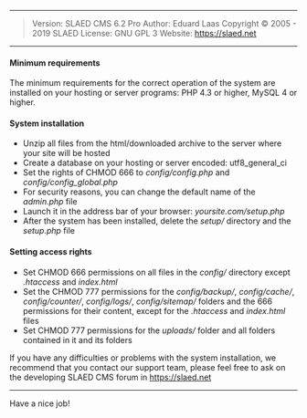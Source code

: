 ----
> Version: SLAED CMS 6.2 Pro
> Author: Eduard Laas
> Copyright © 2005 - 2019 SLAED
> License: GNU GPL 3
> Website: https://slaed.net
----

#### Minimum requirements

The minimum requirements for the correct operation of the system are installed on your hosting or server programs: PHP 4.3 or higher, MySQL 4 or higher.

#### System installation

+ Unzip all files from the html/downloaded archive to the server where your site will be hosted
+ Create a database on your hosting or server encoded: utf8_general_ci
+ Set the rights of CHMOD 666 to _config/config.php_ and _config/config_global.php_
+ For security reasons, you can change the default name of the _admin.php_ file
+ Launch it in the address bar of your browser: _yoursite.com/setup.php_
+ After the system has been installed, delete the _setup/_ directory and the _setup.php_ file

#### Setting access rights

+ Set CHMOD 666 permissions on all files in the _config/_ directory except _.htaccess_ and _index.html_
+ Set the CHMOD 777 permissions for the _config/backup/_, _config/cache/_, _config/counter/_, _config/logs/_, _config/sitemap/_ folders and the 666 permissions for their content, except for the _.htaccess_ and _index.html_ files
+ Set CHMOD 777 permissions for the _uploads/_ folder and all folders contained in it and its folders

If you have any difficulties or problems with the system installation, we recommend that you contact our support team, please feel free to ask on the developing SLAED CMS forum in https://slaed.net

----

Have a nice job!